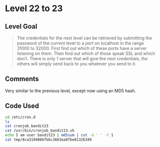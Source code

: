 # Level 22 to 23

## Level Goal
> The credentials for the next level can be retrieved by submitting the password of the current level to a port on localhost in the range 31000 to 32000. First find out which of these ports have a server listening on them. Then find out which of those speak SSL and which don’t. There is only 1 server that will give the next credentials, the others will simply send back to you whatever you send to it.

## Comments
Very similar to the previous level, except now using an MD5 hash.

Code Used
------
```bash
cd /etc/cron.d
ls
cat cronjob_bandit23
cat /usr/bin/cronjob_bandit23.sh
echo I am user bandit23 | md5sum | cut -d ' ' -f 1
cat tmp/8ca319486bfbbc3663ea0fbe81326349
```
